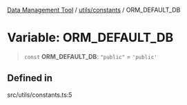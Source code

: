 [Data Management Tool](../../../index.md) / [utils/constants](../index.md) / ORM\_DEFAULT\_DB

# Variable: ORM\_DEFAULT\_DB

> `const` **ORM\_DEFAULT\_DB**: `"public"` = `'public'`

## Defined in

src/utils/constants.ts:5
